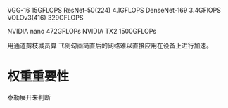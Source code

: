 

<!--
 * @version:
 * @Author:  StevenJokess https://github.com/StevenJokess
 * @Date: 2020-10-21 23:19:48
 * @LastEditors:  StevenJokess https://github.com/StevenJokess
 * @LastEditTime: 2020-10-21 23:40:07
 * @Description:
 * @TODO::
 * @Reference:https://ai.deepshare.net/detail/v_5f5f28f3e4b01b26d1b9ce02/3?from=p_5ee641d2e8471_5z8XYfL6&type=6
-->

VGG-16 15GFLOPS
ResNet-50(224) 4.1GFLOPS
DenseNet-169 3.4GFlOPS
VOLOv3(416) 329GFLOPS

NVIDIA nano 472GFLOPs
NVIDIA TX2 1500GFLOPs

用通道剪枝减员算
飞剑勾画简直后的网络难以直接应用在设备上进行加速。

# 权重重要性

泰勒展开来判断

